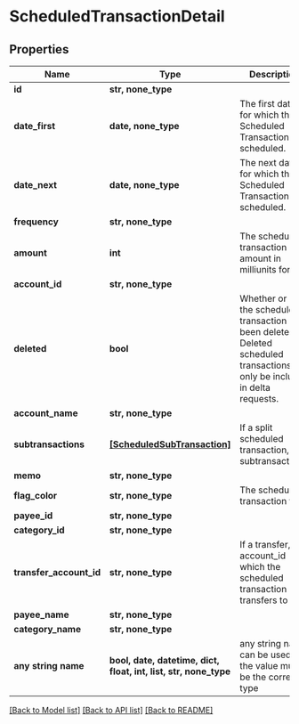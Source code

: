 # ScheduledTransactionDetail


## Properties
Name | Type | Description | Notes
------------ | ------------- | ------------- | -------------
**id** | **str, none_type** |  | 
**date_first** | **date, none_type** | The first date for which the Scheduled Transaction was scheduled. | 
**date_next** | **date, none_type** | The next date for which the Scheduled Transaction is scheduled. | 
**frequency** | **str, none_type** |  | 
**amount** | **int** | The scheduled transaction amount in milliunits format | 
**account_id** | **str, none_type** |  | 
**deleted** | **bool** | Whether or not the scheduled transaction has been deleted.  Deleted scheduled transactions will only be included in delta requests. | 
**account_name** | **str, none_type** |  | 
**subtransactions** | [**[ScheduledSubTransaction]**](ScheduledSubTransaction.md) | If a split scheduled transaction, the subtransactions. | 
**memo** | **str, none_type** |  | [optional] 
**flag_color** | **str, none_type** | The scheduled transaction flag | [optional] 
**payee_id** | **str, none_type** |  | [optional] 
**category_id** | **str, none_type** |  | [optional] 
**transfer_account_id** | **str, none_type** | If a transfer, the account_id which the scheduled transaction transfers to | [optional] 
**payee_name** | **str, none_type** |  | [optional] 
**category_name** | **str, none_type** |  | [optional] 
**any string name** | **bool, date, datetime, dict, float, int, list, str, none_type** | any string name can be used but the value must be the correct type | [optional]

[[Back to Model list]](../README.md#documentation-for-models) [[Back to API list]](../README.md#documentation-for-api-endpoints) [[Back to README]](../README.md)


